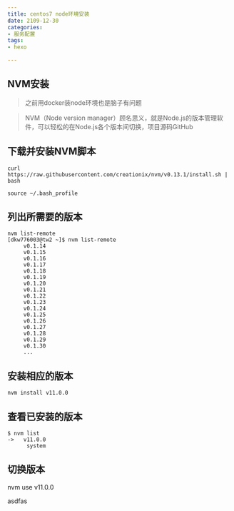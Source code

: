 ```yaml
---
title: centos7 node环境安装
date: 2109-12-30
categories:
- 服务配置
tags:
- hexo

---
```


## NVM安装

> 之前用docker装node环境也是脑子有问题 

<!--more-->

> NVM（Node version manager）顾名思义，就是Node.js的版本管理软件，可以轻松的在Node.js各个版本间切换，项目源码GitHub


## 下载并安装NVM脚本

```
curl https://raw.githubusercontent.com/creationix/nvm/v0.13.1/install.sh | bash

source ~/.bash_profile
```

## 列出所需要的版本

```
nvm list-remote
[dkw776003@tw2 ~]$ nvm list-remote
     v0.1.14
     v0.1.15
     v0.1.16
     v0.1.17
     v0.1.18
     v0.1.19
     v0.1.20
     v0.1.21
     v0.1.22
     v0.1.23
     v0.1.24
     v0.1.25
     v0.1.26
     v0.1.27
     v0.1.28
     v0.1.29
     v0.1.30
     ...
```

## 安装相应的版本

```
nvm install v11.0.0

```
## 查看已安装的版本

```
$ nvm list
->   v11.0.0
      system
```

## 切换版本

nvm use v11.0.0



asdfas 
